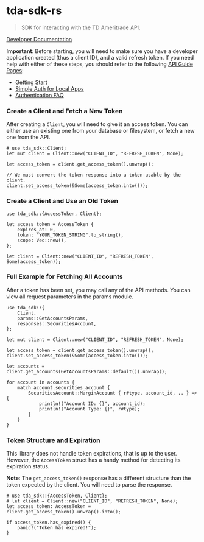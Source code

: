 # tda-sdk-rs

> SDK for interacting with the TD Ameritrade API.

[Developer Documentation](https://developer.tdameritrade.com/)

**Important**: Before starting, you will need to make sure you have a
developer application created (thus a client ID), and a valid refresh token.
If you need help with either of these steps, you should refer to the
following [API Guide Pages](https://developer.tdameritrade.com/guides):

- [Getting Start](https://developer.tdameritrade.com/content/getting-started)
- [Simple Auth for Local Apps](https://developer.tdameritrade.com/content/simple-auth-local-apps)
- [Authentication FAQ](https://developer.tdameritrade.com/content/authentication-faq)

### Create a Client and Fetch a New Token

After creating a `Client`, you will need to give it an
access token. You can either use an existing one from your database or
filesystem, or fetch a new one from the API.

```no_run
# use tda_sdk::Client;
let mut client = Client::new("CLIENT_ID", "REFRESH_TOKEN", None);

let access_token = client.get_access_token().unwrap();

// We must convert the token response into a token usable by the client.
client.set_access_token(&Some(access_token.into()));
```

### Create a Client and Use an Old Token

```no_run
use tda_sdk::{AccessToken, Client};

let access_token = AccessToken {
    expires_at: 0,
    token: "YOUR_TOKEN_STRING".to_string(),
    scope: Vec::new(),
};

let client = Client::new("CLIENT_ID", "REFRESH_TOKEN", Some(access_token));
```

### Full Example for Fetching All Accounts

After a token has been set, you may call any of the API methods. You can
view all request parameters in the params module.

```no_run
use tda_sdk::{
    Client,
    params::GetAccountsParams,
    responses::SecuritiesAccount,
};

let mut client = Client::new("CLIENT_ID", "REFRESH_TOKEN", None);

let access_token = client.get_access_token().unwrap();
client.set_access_token(&Some(access_token.into()));

let accounts = client.get_accounts(GetAccountsParams::default()).unwrap();

for account in accounts {
    match account.securities_account {
        SecuritiesAccount::MarginAccount { r#type, account_id, .. } => {
            println!("Account ID: {}", account_id);
            println!("Account Type: {}", r#type);
        }
    }
}
```

### Token Structure and Expiration

This library does not handle token expirations, that is up to the user.
However, the `AccessToken` struct has a handy
method for detecting its expiration status.

**Note**: The `get_access_token()` response has a different structure than
the token expected by the client. You will need to parse the response.

```no_run
# use tda_sdk::{AccessToken, Client};
# let client = Client::new("CLIENT_ID", "REFRESH_TOKEN", None);
let access_token: AccessToken = client.get_access_token().unwrap().into();

if access_token.has_expired() {
    panic!("Token has expired!");
}
```
